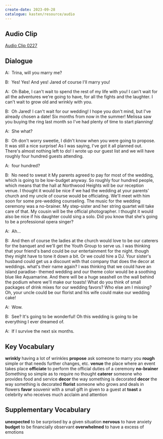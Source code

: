 ```yaml
---
create-date: 2023-09-28
catalogue: kasten/resource/audio
---
```


## Audio Clip
[Audio Clip 0227](https://archive.org/download/englishpod_all/englishpod_0227dg.mp3)

## Dialogue
A:  Trina, will you marry me? 

B:  Yes! Yes! And yes! Jared of course I'll marry you! 

A:  Oh Babe, I can't wait to spend the rest of my life with you! I can't wait for all the adventures we're going to have, for all the fights and the laughter. I can't wait to grow old and wrinkly with you.

B:  Oh Jared! I can't wait for our wedding! I hope you don't mind, but I've already chosen a date! Six months from now in the summer! Melissa saw you buying the ring last month so I've had plenty of time to start planning! 

A:  She what? 

B:  Oh don't worry sweetie, I didn't know when you were going to propose. It was still a nice surprise! As I was saying, I've got it all planned out. There's almost nothing left to do! I wrote up our guest list and we will have roughly four hundred guests attending. 

A:  four hundred? 

B:  No need to sweat it My parents agreed to pay for most of the wedding, which is going to be low-budget anyway. So roughly four hundred people, which means that the hall at Northwood Heights will be our reception venue. I thought it would be nice if we had the wedding at your parents' church and my uncle of course would be officiating. We'll meet with him soon for some pre-wedding counseling. The music for the wedding ceremony was a no-brainer. My step-sister and her string quartet will take care of that. My cousin will be the official photographer. I thought it would also be nice if his daughter could sing a solo. Did you know that she's going to be a professional opera singer? 

A:  Ah... 

B:  And then of course the ladies at the church would love to be our caterers for the banquet and we'll get the Youth Group to serve us. I was thinking that your friend's band could be our entertainment for the night. though they might have to tone it down a bit. Or we could hire a DJ. Your sister's husband could get us a discount with that company that does the decor at weddings. what's their name again? I was thinking that we could have an island paradise- themed wedding and our theme color would be a soothing blue like Aquamarine. And there will be a huge seashell on the wall behind the podium where we'll make our toasts! What do you think of small packages of drink mixes for our wedding favors? Who else am I missing? Oh, your uncle could be our florist and his wife could make our wedding cake! 

A:  Wow. 

B:  See? It's going to be wonderful! Oh this wedding is going to be everything I ever dreamed of.

A:  If I survive the next six months. 

## Key Vocabulary
**wrinkly**         having a lot of wrinkles
**propose**         ask someone to marry you
**rough**           simple or that needs further changes, etc.
**venue**           the place where an event takes place
**officiate**       to perform the official duties of a ceremony
**no-brainer**      Something so simple as to require no thought
**caterer**         someone who provides food and service
**decor**           the way something is decorated
**decor**           the way something is decorated
**florist**         someone who grows and deals in flowers
**favor**           souvenir with a small gift in given to a guest at
**toast**           a celebrity who receives much acclaim and attention

## Supplementary Vocabulary
**unexpected**       to be surprised by a given situation
**nervous**          to have anxiety
**budget**           to be financially observant
**overwhelmed**      to have a excess of emotions
